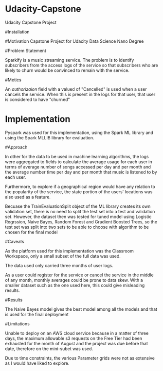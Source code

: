 # Udacity-Capstone
Udacity Capstone Project



#Installation

#Motivation
Capstone Project for Udacity Data Science Nano Degree

#Problem Statement

Sparkify is a music streaming service.  The problem is to identify subscribers from the access logs of the service so that subscribers who are likely to churn would be convinced to remain with the service. 

#Metics

An _authorizaion_ field with a valued of "Cancelled" is used when a user cancels the service. When this is present in the logs for that user, that user is considered to have "churned"

# Implementation

  Pyspark was used for this implementation, using the Spark ML library and using the Spark MLLIB library for evaluation.


#Approach

 In other for the data to be used in machine learning algorithms, the logs were aggregated to fields to calculate the average usage for each user in terms of average number of songs accessed per day and per month and the average number time per day and per month that music is listened to by each user.

Furthermore, to explore if a geographical region would have any relation to the popularity of the service, the state portion of the users' locations was also used as a feature.


Becuase the TrainEvaluationSplit object of the ML library creates its own validation set, there is no need to split the test set into a test and validation set.   However, the dataset then was tested for tuned model using Logistic Regrssion, Naive Bayes, Random Forest and Gradient Boosted Trees, so the test set was split into two sets to be able to choose with algorithm to be chosen for the final model

#Caveats

As the platform used for this implementation was the Classroom Workspace,  only a small subset of the full data was used. 

The data used only carried three months of user logs.   

As a user could register for the service or cancel the service in the middle of any month,  monthly averages could be prone to data skew.   With a smaller dataset such as the one used here, this could give misleading results. 



#Results

The Naive Bayes model gives the best model among all the models and that is used for the final deployment
 	





#Limitations

Unable to deploy on an AWS cloud service because in a matter of three days, the maximum allowable s3 requests on the Free Tier had been exhausted for the month of August and the project was due before that date, therefore on the mini-subet was used. 

Due to time constraints, the various Parameter grids were not as extensive as I would have liked to explore. 



